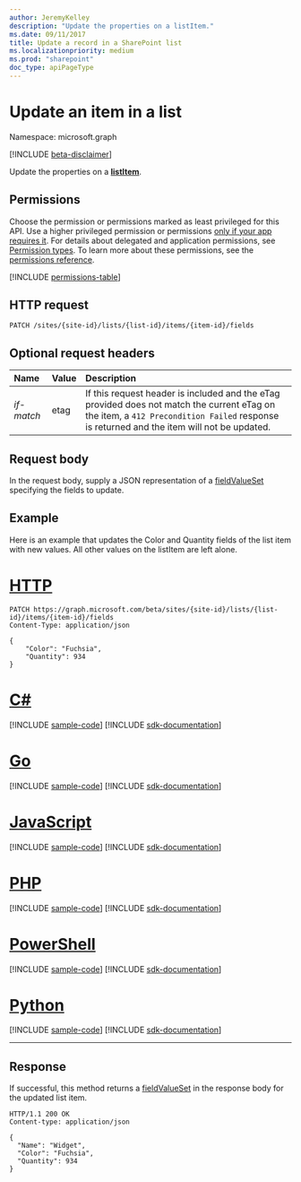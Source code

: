 ```yaml
---
author: JeremyKelley
description: "Update the properties on a listItem."
ms.date: 09/11/2017
title: Update a record in a SharePoint list
ms.localizationpriority: medium
ms.prod: "sharepoint"
doc_type: apiPageType
---
```

# Update an item in a list

Namespace: microsoft.graph

[!INCLUDE [beta-disclaimer](../../includes/beta-disclaimer.md)]

Update the properties on a **[listItem][]**.

## Permissions

Choose the permission or permissions marked as least privileged for this API. Use a higher privileged permission or permissions [only if your app requires it](/graph/permissions-overview#best-practices-for-using-microsoft-graph-permissions). For details about delegated and application permissions, see [Permission types](/graph/permissions-overview#permission-types). To learn more about these permissions, see the [permissions reference](/graph/permissions-reference).

<!-- { "blockType": "permissions", "name": "listitem_update" } -->
[!INCLUDE [permissions-table](../includes/permissions/listitem-update-permissions.md)]

## HTTP request

<!-- { "blockType": "ignored" } -->

```http
PATCH /sites/{site-id}/lists/{list-id}/items/{item-id}/fields
```

## Optional request headers

| Name       | Value | Description
|:-----------|:------|:--------------------------------------------------------
| _if-match_ | etag  | If this request header is included and the eTag provided does not match the current eTag on the item, a `412 Precondition Failed` response is returned and the item will not be updated.


## Request body

In the request body, supply a JSON representation of a [fieldValueSet][] specifying the fields to update.

## Example

Here is an example that updates the Color and Quantity fields of the list item with new values.
All other values on the listItem are left alone. 


# [HTTP](#tab/http)
<!-- { "blockType": "request", "name": "create-listitem-2", "scopes": "sites.readwrite.all" } -->

```http
PATCH https://graph.microsoft.com/beta/sites/{site-id}/lists/{list-id}/items/{item-id}/fields
Content-Type: application/json

{
    "Color": "Fuchsia",
    "Quantity": 934
}
```

# [C#](#tab/csharp)
[!INCLUDE [sample-code](../includes/snippets/csharp/create-listitem-2-csharp-snippets.md)]
[!INCLUDE [sdk-documentation](../includes/snippets/snippets-sdk-documentation-link.md)]

# [Go](#tab/go)
[!INCLUDE [sample-code](../includes/snippets/go/create-listitem-2-go-snippets.md)]
[!INCLUDE [sdk-documentation](../includes/snippets/snippets-sdk-documentation-link.md)]

# [JavaScript](#tab/javascript)
[!INCLUDE [sample-code](../includes/snippets/javascript/create-listitem-2-javascript-snippets.md)]
[!INCLUDE [sdk-documentation](../includes/snippets/snippets-sdk-documentation-link.md)]

# [PHP](#tab/php)
[!INCLUDE [sample-code](../includes/snippets/php/create-listitem-2-php-snippets.md)]
[!INCLUDE [sdk-documentation](../includes/snippets/snippets-sdk-documentation-link.md)]

# [PowerShell](#tab/powershell)
[!INCLUDE [sample-code](../includes/snippets/powershell/create-listitem-2-powershell-snippets.md)]
[!INCLUDE [sdk-documentation](../includes/snippets/snippets-sdk-documentation-link.md)]

# [Python](#tab/python)
[!INCLUDE [sample-code](../includes/snippets/python/create-listitem-2-python-snippets.md)]
[!INCLUDE [sdk-documentation](../includes/snippets/snippets-sdk-documentation-link.md)]

---

## Response

If successful, this method returns a [fieldValueSet][] in the response body for the updated list item.

<!-- { "blockType": "response", "@odata.type": "microsoft.graph.listItem", "truncated": true } -->

```http
HTTP/1.1 200 OK
Content-type: application/json

{
  "Name": "Widget",
  "Color": "Fuchsia",
  "Quantity": 934
}
```

[fieldValueSet]: ../resources/fieldvalueset.md
[listItem]: ../resources/listitem.md

<!--
{
  "type": "#page.annotation",
  "description": "",
  "keywords": "",
  "section": "documentation",
  "tocPath": "ListItem/Update",
  "suppressions": [
  ]
}
-->


